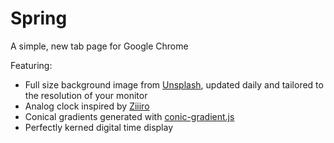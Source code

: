 # Spring
A simple, new tab page for Google Chrome

Featuring:
- Full size background image from [Unsplash](http://www.unsplash.com), updated daily and tailored to the resolution of your monitor
- Analog clock inspired by [Ziiiro](http://www.ziiiro.com/)
- Conical gradients generated with [conic-gradient.js](http://leaverou.github.io/conic-gradient/)
- Perfectly kerned digital time display
